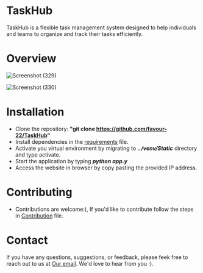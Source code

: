 # TaskHub
TaskHub is a flexible task management system designed to help individuals and teams to organize and track their tasks efficiently.

# Overview

![Screenshot (329)](https://github.com/favour-22/Taskhub/assets/105067998/15b8bffe-b57c-4289-af07-dd14183a5224)


![Screenshot (330)](https://github.com/favour-22/Taskhub/assets/105067998/2d21f8d8-577e-4c19-9e23-83bb7d3ebb14)

# Installation
- Clone the repository: **"git clone https://github.com/favour-22/TaskHub"**
- Install dependencies in the [requirements](./requirements.txt) file.
- Activate you virtual environment by migrating to ***../venv/Static*** directory and type activate.
- Start the application by typing ***python app.y***
- Access the website in browser by copy pasting the provided IP address.

# Contributing
- Contributions are welcome:), If you'd like to contribute follow the steps in [Contribution](./CONTRIBUTING.MD) file.

# Contact
If you have any questions, suggestions, or feedback, please feek free to reach out to us at <a href="taskhuba@gmail.com">Our email</a>. We'd love to hear from you :).
